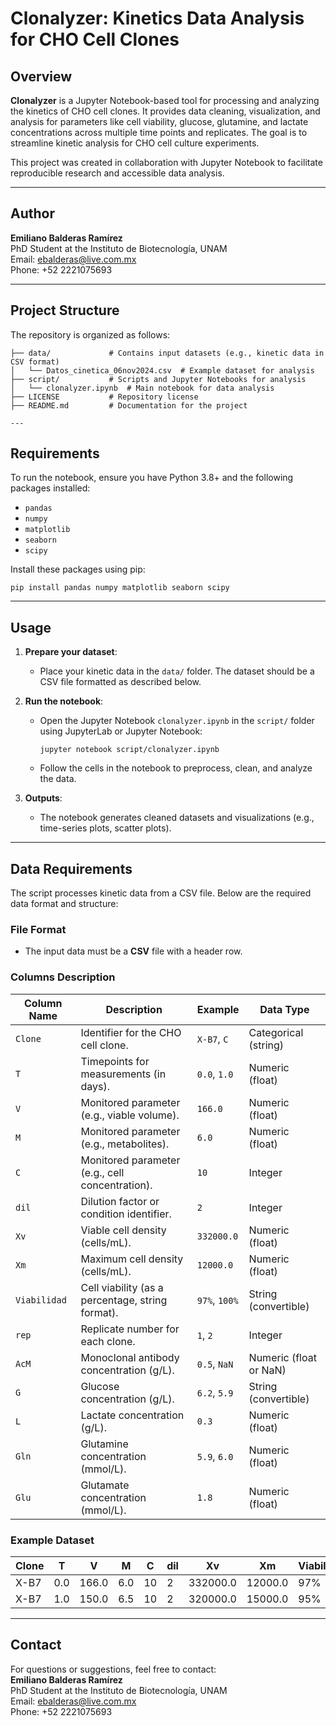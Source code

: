 # Clonalyzer: Kinetics Data Analysis for CHO Cell Clones

## Overview
**Clonalyzer** is a Jupyter Notebook-based tool for processing and analyzing the kinetics of CHO cell clones. It provides data cleaning, visualization, and analysis for parameters like cell viability, glucose, glutamine, and lactate concentrations across multiple time points and replicates. The goal is to streamline kinetic analysis for CHO cell culture experiments.

This project was created in collaboration with Jupyter Notebook to facilitate reproducible research and accessible data analysis.

---

## Author
**Emiliano Balderas Ramírez**  
PhD Student at the Instituto de Biotecnología, UNAM  
Email: [ebalderas@live.com.mx](mailto:ebalderas@live.com.mx)  
Phone: +52 2221075693  

---

## Project Structure
The repository is organized as follows:

```plaintext
├── data/             # Contains input datasets (e.g., kinetic data in CSV format)
│   └── Datos_cinetica_06nov2024.csv  # Example dataset for analysis
├── script/           # Scripts and Jupyter Notebooks for analysis
│   └── clonalyzer.ipynb  # Main notebook for data analysis
├── LICENSE           # Repository license
├── README.md         # Documentation for the project

---
```

## Requirements
To run the notebook, ensure you have Python 3.8+ and the following packages installed:

- `pandas`
- `numpy`
- `matplotlib`
- `seaborn`
- `scipy`

Install these packages using pip:
```plaintext
pip install pandas numpy matplotlib seaborn scipy
```


---

## Usage
1. **Prepare your dataset**:
   - Place your kinetic data in the `data/` folder. The dataset should be a CSV file formatted as described below.

2. **Run the notebook**:
   - Open the Jupyter Notebook `clonalyzer.ipynb` in the `script/` folder using JupyterLab or Jupyter Notebook:
     ```
     jupyter notebook script/clonalyzer.ipynb
     ```
   - Follow the cells in the notebook to preprocess, clean, and analyze the data.

3. **Outputs**:
   - The notebook generates cleaned datasets and visualizations (e.g., time-series plots, scatter plots).

---

## Data Requirements
The script processes kinetic data from a CSV file. Below are the required data format and structure:

### File Format
- The input data must be a **CSV** file with a header row.

### Columns Description
| **Column Name** | **Description**                                   | **Example**      | **Data Type**          |
|------------------|---------------------------------------------------|------------------|------------------------|
| `Clone`          | Identifier for the CHO cell clone.               | `X-B7`, `C`      | Categorical (string)   |
| `T`              | Timepoints for measurements (in days).           | `0.0`, `1.0`     | Numeric (float)        |
| `V`              | Monitored parameter (e.g., viable volume).       | `166.0`          | Numeric (float)        |
| `M`              | Monitored parameter (e.g., metabolites).         | `6.0`            | Numeric (float)        |
| `C`              | Monitored parameter (e.g., cell concentration).  | `10`             | Integer                |
| `dil`            | Dilution factor or condition identifier.         | `2`              | Integer                |
| `Xv`             | Viable cell density (cells/mL).                  | `332000.0`       | Numeric (float)        |
| `Xm`             | Maximum cell density (cells/mL).                 | `12000.0`        | Numeric (float)        |
| `Viabilidad`     | Cell viability (as a percentage, string format). | `97%`, `100%`    | String (convertible)   |
| `rep`            | Replicate number for each clone.                 | `1`, `2`         | Integer                |
| `AcM`            | Monoclonal antibody concentration (g/L).         | `0.5`, `NaN`     | Numeric (float or NaN) |
| `G`              | Glucose concentration (g/L).                    | `6.2`, `5.9`     | String (convertible)   |
| `L`              | Lactate concentration (g/L).                    | `0.3`            | Numeric (float)        |
| `Gln`            | Glutamine concentration (mmol/L).               | `5.9`, `6.0`     | Numeric (float)        |
| `Glu`            | Glutamate concentration (mmol/L).               | `1.8`            | Numeric (float)        |

### Example Dataset
| Clone | T   | V     | M    | C  | dil | Xv       | Xm     | Viabilidad | rep | AcM  | G       | L     | Gln   | Glu   |
|-------|-----|-------|------|----|-----|----------|--------|------------|-----|------|---------|-------|-------|-------|
| X-B7  | 0.0 | 166.0 | 6.0  | 10 | 2   | 332000.0 | 12000.0| 97%        | 1   | NaN  | 6.2     | 0.3   | 5.9   | 1.8   |
| X-B7  | 1.0 | 150.0 | 6.5  | 10 | 2   | 320000.0 | 15000.0| 95%        | 1   | 0.5  | 6.0     | 0.4   | 5.8   | 1.9   |

---

## Contact
For questions or suggestions, feel free to contact:  
**Emiliano Balderas Ramírez**  
PhD Student at the Instituto de Biotecnología, UNAM  
Email: [ebalderas@live.com.mx](mailto:ebalderas@live.com.mx)  
Phone: +52 2221075693  


